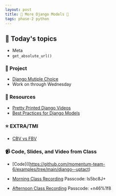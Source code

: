 ```yaml
---
layout: post
title: 🐴 More Django Models 🐴 
tags: phase-2 python
---
```


## 📅 Today's topics

- Meta
- `get_absolute_url()`


### 🎯  Project

- [Django Mutiple Choice](https://classroom.github.com/a/2MbrzSp5)
 - Work on through Wednesday

### 🔖 Resources

* [Pretty Printed Django Videos](https://www.youtube.com/playlist?list=PLXmMXHVSvS-DQfOsQdXkzEZyD0Vei7PKf)
* [Best Practices for Django Models](https://learndjango.com/tutorials/django-best-practices-models)

### ⭐️ EXTRA/TMI
* [CBV vs FBV](https://learndjango.com/tutorials/django-best-practices-function-based-views-vs-clas)

### 📹 Code, Slides, and Video from Class

* [Code]((https://github.com/momentum-team-6/examples/tree/main/django--uptact)
* [Morning Class Recording](https://us02web.zoom.us/rec/share/_AOK8XlRfnr3PEY7ZKGqQkl1Tq04sNGvAQHWZGuBG1HJWnNi139HvCBDIyo8u0jQ.5cIj-d4dEhFHjaIS) 
Passcode: Is5bc8J+

* [Afternoon Class Recording](https://us02web.zoom.us/rec/share/TUDk_vVp7tcNEI1iFg9xBrnIx8XU8Bo7whCmpYFtCaIeD3piZLm-kV7Kc39e8hNL.hMdhfvNE337Ml2Rb) 
Passcode: +n46%1f8 